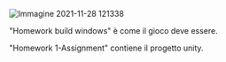 ![Immagine 2021-11-28 121338](https://user-images.githubusercontent.com/63038410/143765514-3b9d8981-6739-43a9-8b79-028202720ede.png)

"Homework build windows" è come il gioco deve essere.

"Homework 1-Assignment" contiene il progetto unity.
